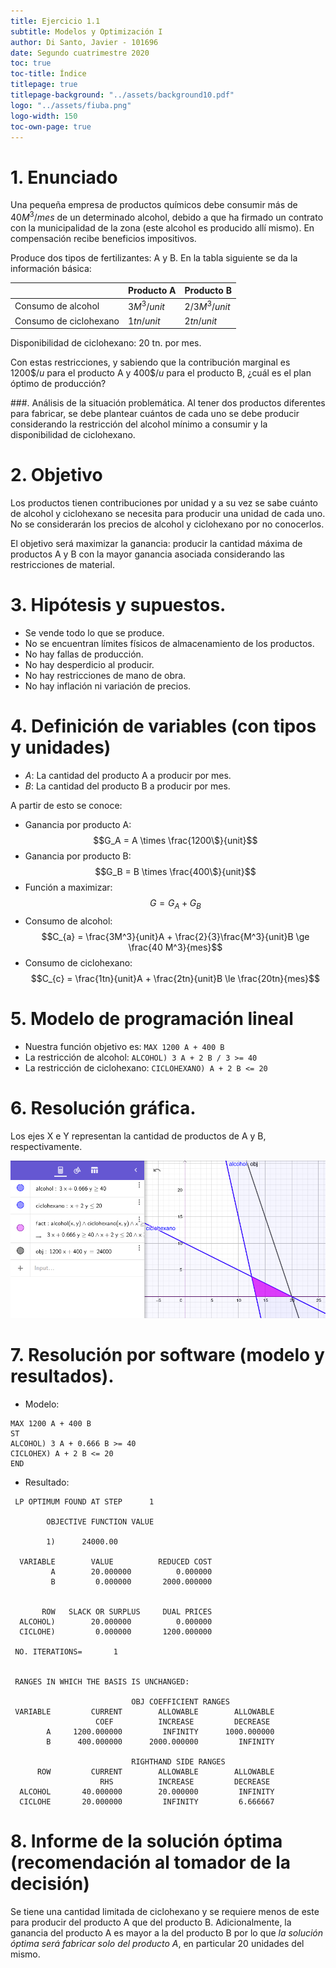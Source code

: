 ```yaml
---
title: Ejercicio 1.1
subtitle: Modelos y Optimización I
author: Di Santo, Javier - 101696
date: Segundo cuatrimestre 2020
toc: true
toc-title: Índice
titlepage: true
titlepage-background: "../assets/background10.pdf"
logo: "../assets/fiuba.png"
logo-width: 150
toc-own-page: true
---
```


# 1. Enunciado

Una pequeña empresa de productos químicos debe consumir más de $40 M^3/mes$
de un determinado alcohol, debido a que ha firmado un contrato con la municipalidad de la zona (este alcohol es producido allí mismo). En compensación recibe beneficios impositivos.

Produce dos tipos de fertilizantes: A y B. En la tabla siguiente se da la
información básica:

|                        | Producto A   | Producto B     |
|------------------------|--------------|----------------|
| Consumo de alcohol     | $3 M^3/unit$ | $2/3 M^3/unit$ |
| Consumo de ciclohexano | $1 tn/unit$  | $2 tn/unit$    |

Disponibilidad de ciclohexano: 20 tn. por mes.


Con estas restricciones, y sabiendo que la contribución marginal es $1200$\$$/u$ para el producto A y $400$\$$/u$ para el producto B, ¿cuál es el plan óptimo de producción?


###. Análisis de la situación problemática.
Al tener dos productos diferentes para fabricar, se debe plantear cuántos de cada uno se debe producir considerando la restricción del alcohol mínimo a consumir y la disponibilidad de ciclohexano.


# 2. Objetivo
Los productos tienen contribuciones por unidad y a su vez se sabe cuánto de alcohol y ciclohexano se necesita para producir una unidad de cada uno. No se considerarán los precios de alcohol y ciclohexano por no conocerlos.

El objetivo será maximizar la ganancia: producir la cantidad máxima de productos A y B con la mayor ganancia asociada considerando las restricciones de material.

# 3. Hipótesis y supuestos.
- Se vende todo lo que se produce.
- No se encuentran límites físicos de almacenamiento de los productos.
- No hay fallas de producción.
- No hay desperdicio al producir.
- No hay restricciones de mano de obra.
- No hay inflación ni variación de precios.

# 4. Definición de variables (con tipos y unidades)

- $A$: La cantidad del producto A a producir por mes.
- $B$: La cantidad del producto B a producir por mes.

A partir de esto se conoce:

- Ganancia por producto A: 
$$G_A = A \times \frac{1200\$}{unit}$$
- Ganancia por producto B: 
$$G_B = B \times \frac{400\$}{unit}$$
- Función a maximizar:
$$G = G_A + G_B$$
- Consumo de alcohol:
$$C_{a} = \frac{3M^3}{unit}A + \frac{2}{3}\frac{M^3}{unit}B \ge \frac{40 M^3}{mes}$$
- Consumo de ciclohexano:
$$C_{c} = \frac{1tn}{unit}A + \frac{2tn}{unit}B \le \frac{20tn}{mes}$$



# 5. Modelo de programación lineal

- Nuestra función objetivo es: `MAX 1200 A + 400 B`
- La restricción de alcohol: `ALCOHOL) 3 A + 2 B / 3 >= 40`
- La restricción de ciclohexano: `CICLOHEXANO) A + 2 B <= 20`


# 6. Resolución gráfica.
Los ejes X e Y representan la cantidad de productos de A y B, respectivamente.

![](1.1_grafico.png)

# 7. Resolución por software (modelo y resultados).

- Modelo:
```
MAX 1200 A + 400 B
ST
ALCOHOL) 3 A + 0.666 B >= 40
CICLOHEX) A + 2 B <= 20
END
```

- Resultado:
```
 LP OPTIMUM FOUND AT STEP      1

        OBJECTIVE FUNCTION VALUE

        1)      24000.00

  VARIABLE        VALUE          REDUCED COST
         A        20.000000          0.000000
         B         0.000000       2000.000000


       ROW   SLACK OR SURPLUS     DUAL PRICES
  ALCOHOL)        20.000000          0.000000
  CICLOHE)         0.000000       1200.000000

 NO. ITERATIONS=       1


 RANGES IN WHICH THE BASIS IS UNCHANGED:

                           OBJ COEFFICIENT RANGES
 VARIABLE         CURRENT        ALLOWABLE        ALLOWABLE
                   COEF          INCREASE         DECREASE
        A     1200.000000         INFINITY      1000.000000
        B      400.000000      2000.000000         INFINITY

                           RIGHTHAND SIDE RANGES
      ROW         CURRENT        ALLOWABLE        ALLOWABLE
                    RHS          INCREASE         DECREASE
  ALCOHOL       40.000000        20.000000         INFINITY
  CICLOHE       20.000000         INFINITY         6.666667

```


# 8. Informe de la solución óptima (recomendación al tomador de la decisión)

Se tiene una cantidad limitada de ciclohexano y se requiere menos de este para producir del producto A que del producto B. Adicionalmente, la ganancia del producto A es mayor a la del producto B por lo que _la solución óptima será fabricar solo del producto A_, en particular 20 unidades del mismo.
